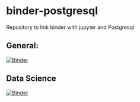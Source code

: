 # binder-postgresql
Repository to link binder with jupyter and Postgresql

## General:
[![Binder](https://mybinder.org/badge_logo.svg)](https://mybinder.org/v2/gh/ofnanezn/binder-postgresql.git/HEAD?filepath=Interview.ipynb)

## Data Science
[![Binder](https://mybinder.org/badge_logo.svg)](https://mybinder.org/v2/gh/ofnanezn/binder-postgresql.git/HEAD?filepath=DS_Test%2Fpandas_exploration.ipynb)
